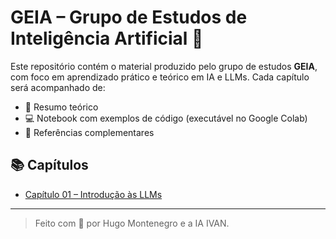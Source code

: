 # GEIA – Grupo de Estudos de Inteligência Artificial 🤖

Este repositório contém o material produzido pelo grupo de estudos **GEIA**, com foco em aprendizado prático e teórico em IA e LLMs. Cada capítulo será acompanhado de:
- 📄 Resumo teórico
- 💻 Notebook com exemplos de código (executável no Google Colab)
- 🔗 Referências complementares

## 📚 Capítulos

- [Capítulo 01 – Introdução às LLMs](Capitulo_01/resumo.md)

---

> Feito com 💙 por Hugo Montenegro e a IA IVAN.

